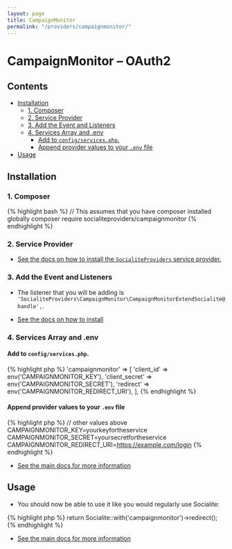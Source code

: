 ```yaml
---
layout: page
title: CampaignMonitor
permalink: "/providers/campaignmonitor/"
---
```

# CampaignMonitor – OAuth2

## Contents

- [Installation](#installation)
  - [1. Composer](#1-composer)
  - [2. Service Provider](#2-service-provider)
  - [3. Add the Event and Listeners](#3-add-the-event-and-listeners)
  - [4. Services Array and .env](#4-services-array-and-env)
    - [Add to `config/services.php`.](#add-to-configservicesphp)
    - [Append provider values to your `.env` file](#append-provider-values-to-your-env-file)
- [Usage](#usage)


## Installation

### 1. Composer

{% highlight bash %}
// This assumes that you have composer installed globally
composer require socialiteproviders/campaignmonitor
{% endhighlight %}

### 2. Service Provider

* [See the docs on how to install the `SocialiteProviders` service provider.](https://github.com/SocialiteProviders/Manager#2-service-provider)


### 3. Add the Event and Listeners

* The listener that you will be adding is `'SocialiteProviders\CampaignMonitor\CampaignMonitorExtendSocialite@handle',`.

* [See the docs on how to install](https://github.com/SocialiteProviders/Manager#3-add-the-event-and-listeners)

### 4. Services Array and .env

#### Add to `config/services.php`.

{% highlight php %}
'campaignmonitor' => [
    'client_id' => env('CAMPAIGNMONITOR_KEY'),
    'client_secret' => env('CAMPAIGNMONITOR_SECRET'),
    'redirect' => env('CAMPAIGNMONITOR_REDIRECT_URI'),
],
{% endhighlight %}

#### Append provider values to your `.env` file

{% highlight php %}
// other values above
CAMPAIGNMONITOR_KEY=yourkeyfortheservice
CAMPAIGNMONITOR_SECRET=yoursecretfortheservice
CAMPAIGNMONITOR_REDIRECT_URI=https://example.com/login
{% endhighlight %}

* [See the main docs for more information](https://github.com/SocialiteProviders/Manager#4-services-array-and-env)


## Usage

* You should now be able to use it like you would regularly use Socialite:

{% highlight php %}
return Socialite::with('campaignmonitor')->redirect();
{% endhighlight %}

* [See the main docs for more information](https://github.com/SocialiteProviders/Manager#usage)
